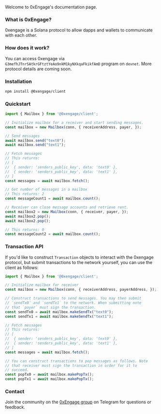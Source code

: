 Welcome to 0xEngage's documentation page.

### What is 0xEngage?
0xengage is a Solana protocol to allow dapps and wallets to communicate with each other.

### How does it work?
You can access 0xengage via `G3mefhJTnrSAtkrGFtztYeAo9nkM1kyNXkqaFkikfAmD` program on `devnet`.
More protocol details are coming soon.

### Installation


```bash
npm install @0xengage/client
```

### Quickstart


```typescript
import { Mailbox } from '@0xengage/client';

// Initialize mailbox for a receiver and start sending messages.
const mailbox = new Mailbox(conn, { receiverAddress, payer, });

// Send messages
await mailbox.send("text0");
await mailbox.send("text1");

// Fetch messages
// This returns:
// [
//  { sender: 'senders_public_key', data: 'text0' },
//  { sender: 'senders_public_key', data: 'text1' },
// ]
const messages = await mailbox.fetch();

// Get number of messages in a mailbox
// This returns: 2
const messageCount1 = await mailbox.count();

// Receiver can close message accounts and retrieve rent.
const mailbox2 = new Mailbox(conn, { receiver, payer, });
await mailbox2.pop();
await mailbox2.pop();

// This returns: 0
const messageCount2 = await mailbox.count();
```

### Transaction API


If you'd like to construct `Transaction` objects to interact with the 0xengage protocol,
but submit transactions to the network yourself, you can use the client as follows:


```typescript
import { Mailbox } from '@0xengage/client';

// Initialize mailbox for receiver
const mailbox = new Mailbox(conn, { receiverAddress, payerAddress, });

// Construct transactions to send messages. You may then submit
// `sendTx0` and `sendTx1` to the network. When submitting note
// that `payer` must sign the transaction.
const sendTx0 = await mailbox.makeSendTx("text0");
const sendTx1 = await mailbox.makeSendTx("text1");

// Fetch messages
// This returns:
// [
//  { sender: 'senders_public_key', data: 'text0' },
//  { sender: 'senders_public_key', data: 'text1' },
// ]
const messages = await mailbox.fetch();

// You can construct transactions to pop messages as follows. Note
// that receiver must sign the transaction in order for it to
// succeed.
const popTx0 = await mailbox.makePopTx();
const popTx1 = await mailbox.makePopTx();
```

### Contact
Join the community on the [0xEngage group](https://t.me/+tY-bKbPLixw1MmI5) on Telegram for questions or feedback.
